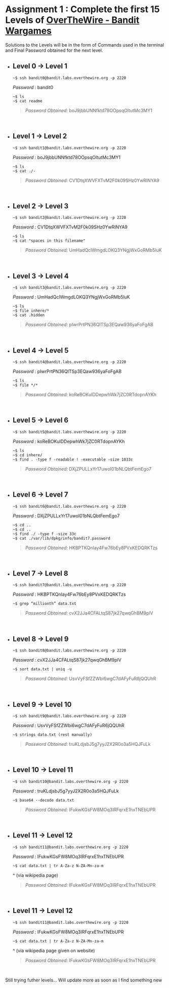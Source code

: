 # **Assignment 1** : Complete the first 15 Levels of [OverTheWire - Bandit Wargames](https://overthewire.org/wargames/bandit/) 

Solutions to the Levels will be in the form of Commands used in the terminal and Final Password obtained for the next level.
- **Level 0 → Level 1**
  ---------------	
    ```
    ~$ ssh bandit0@bandit.labs.overthewire.org -p 2220
    ```
    *Password* : bandit0
    ```
    ~$ ls
    ~$ cat readme
    ```
    >*Password Obtained:* boJ9jbbUNNfktd78OOpsqOltutMc3MY1
    
<br/>

- **Level 1 → Level 2**
  ---------------	
    ```
    ~$ ssh bandit1@bandit.labs.overthewire.org -p 2220
    ```
    *Password* : boJ9jbbUNNfktd78OOpsqOltutMc3MY1
    ```
    ~$ ls
    ~$ cat ./-
    ```
    >*Password Obtained:* CV1DtqXWVFXTvM2F0k09SHz0YwRINYA9

<br/>

- **Level 2 → Level 3**
  ---------------	
    ```
    ~$ ssh bandit2@bandit.labs.overthewire.org -p 2220
    ```
    *Password* : CV1DtqXWVFXTvM2F0k09SHz0YwRINYA9
    ```
    ~$ ls
    ~$ cat "spaces in this filename"
    ```
    >*Password Obtained:* UmHadQclWmgdLOKQ3YNgjWxGoRMb5luK 

<br/>
    
- **Level 3 → Level 4**
  ---------------	
    ```
    ~$ ssh bandit3@bandit.labs.overthewire.org -p 2220
    ```
    *Password* : UmHadQclWmgdLOKQ3YNgjWxGoRMb5luK
    ```
    ~$ ls
    ~$ file inhere/*
    ~$ cat .hidden
    ```
    >*Password Obtained:* pIwrPrtPN36QITSp3EQaw936yaFoFgAB

<br/>

- **Level 4 → Level 5**
  ---------------	
    ```
    ~$ ssh bandit4@bandit.labs.overthewire.org -p 2220
    ```
    *Password* : pIwrPrtPN36QITSp3EQaw936yaFoFgAB
    ```
    ~$ ls
    ~$ file */*
    ```
    >*Password Obtained:* koReBOKuIDDepwhWk7jZC0RTdopnAYKh

<br/>

- **Level 5 → Level 6**
  ---------------	
    ```
    ~$ ssh bandit5@bandit.labs.overthewire.org -p 2220
    ```
    *Password* : koReBOKuIDDepwhWk7jZC0RTdopnAYKh
    ```
    ~$ ls
    ~$ cd inhere/
    ~$ find . -type f -readable ! -executable -size 1033c
    ```
    >*Password Obtained:* 
    DXjZPULLxYr17uwoI01bNLQbtFemEgo7

<br/>

- **Level 6 → Level 7**
  ---------------	
    ```
    ~$ ssh bandit6@bandit.labs.overthewire.org -p 2220
    ```
    *Password* : DXjZPULLxYr17uwoI01bNLQbtFemEgo7
    ```
    ~$ cd ..
    ~$ cd ..
    ~$ find ./ -type f -size 33c
    ~$ cat ./var/lib/dpkg/info/bandit7.password
    ```
    >*Password Obtained:* 
    HKBPTKQnIay4Fw76bEy8PVxKEDQRKTzs

<br/>

- **Level 7 → Level 8**
  ---------------	
    ```
    ~$ ssh bandit7@bandit.labs.overthewire.org -p 2220
    ```
    *Password* : HKBPTKQnIay4Fw76bEy8PVxKEDQRKTzs
    ```
    ~$ grep “millionth” data.txt
    ```
    >*Password Obtained:* 
    cvX2JJa4CFALtqS87jk27qwqGhBM9plV

<br/>

- **Level 8 → Level 9**
  ---------------	
    ```
    ~$ ssh bandit8@bandit.labs.overthewire.org -p 2220
    ```
    *Password* : cvX2JJa4CFALtqS87jk27qwqGhBM9plV
    ```
    ~$ sort data.txt | uniq -u
    ```
    >*Password Obtained:* 
    UsvVyFSfZZWbi6wgC7dAFyFuR6jQQUhR

<br/>

- **Level 9 → Level 10**
  ---------------	
    ```
    ~$ ssh bandit9@bandit.labs.overthewire.org -p 2220
    ```
    *Password* : UsvVyFSfZZWbi6wgC7dAFyFuR6jQQUhR
    ```
    ~$ strings data.txt (rest manually)
    ```
    >*Password Obtained:* 
    truKLdjsbJ5g7yyJ2X2R0o3a5HQJFuLk

<br/>

- **Level 10 → Level 11**
  ---------------	
    ```
    ~$ ssh bandit10@bandit.labs.overthewire.org -p 2220
    ```
    *Password* : truKLdjsbJ5g7yyJ2X2R0o3a5HQJFuLk
    ```
    ~$ base64 --decode data.txt
    ```

    >*Password Obtained:* 
    IFukwKGsFW8MOq3IRFqrxE1hxTNEbUPR

<br/>


- **Level 11 → Level 12**
  ---------------	
    ```
    ~$ ssh bandit11@bandit.labs.overthewire.org -p 2220
    ```
    *Password* : IFukwKGsFW8MOq3IRFqrxE1hxTNEbUPR
    ```
    ~$ cat data.txt | tr A-Za-z N-ZA-Mn-za-m
    ```
    ^ (via wikipedia page)

    >*Password Obtained:* 
    IFukwKGsFW8MOq3IRFqrxE1hxTNEbUPR

<br/>

- **Level 11 → Level 12**
  ---------------	
    ```
    ~$ ssh bandit11@bandit.labs.overthewire.org -p 2220
    ```
    *Password* : IFukwKGsFW8MOq3IRFqrxE1hxTNEbUPR
    ```
    ~$ cat data.txt | tr A-Za-z N-ZA-Mn-za-m
    ```
    ^ (via wikipedia page given on website)

    >*Password Obtained:* 
    IFukwKGsFW8MOq3IRFqrxE1hxTNEbUPR

<br/>

Still trying futher levels... Will update more as soon as I find something new